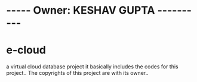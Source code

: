 # ----- Owner: KESHAV GUPTA ----------
# e-cloud
a  virtual cloud database project 
it basically includes the codes for this project..
The copyrights of this project are with its owner..
